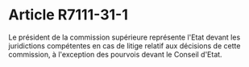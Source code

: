 # Article R7111-31-1

Le président de la commission supérieure représente l'Etat devant les juridictions compétentes en cas de litige relatif aux décisions de cette commission, à l'exception des pourvois devant le Conseil d'Etat.